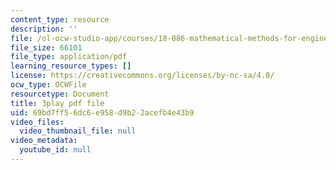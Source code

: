 ```yaml
---
content_type: resource
description: ''
file: /ol-ocw-studio-app/courses/18-086-mathematical-methods-for-engineers-ii-spring-2006/69bd7ff56dc6e958d9b22acefb4e43b9_S6dw885-SZI.pdf
file_size: 66101
file_type: application/pdf
learning_resource_types: []
license: https://creativecommons.org/licenses/by-nc-sa/4.0/
ocw_type: OCWFile
resourcetype: Document
title: 3play pdf file
uid: 69bd7ff5-6dc6-e958-d9b2-2acefb4e43b9
video_files:
  video_thumbnail_file: null
video_metadata:
  youtube_id: null
---
```

